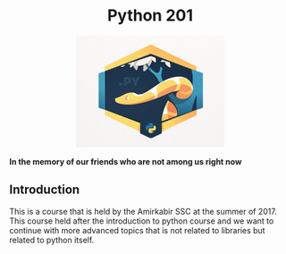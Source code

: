 <h1 align="center"> Python 201 </h1>

<p align="center">
  <img alt="banner" src="./.github/assets/banner.jpg" height="200px" />
</p>

**In the memory of our friends who are not among us right now**

## Introduction

This is a course that is held by the Amirkabir SSC at the summer of 2017. This course held after the introduction to python course
and we want to continue with more advanced topics that is not related to libraries but related to python itself.
